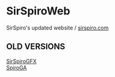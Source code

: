 # SirSpiroWeb
SirSpiro's updated website / [sirspiro.com](https://www.sirspiro.com)

## OLD VERSIONS
[SirSpiroGFX](https://github.com/DamienDavisNeff/SirSpiroGFX)<br>
[SpiroGA](https://github.com/DamienDavisNeff/SpiroGA)
